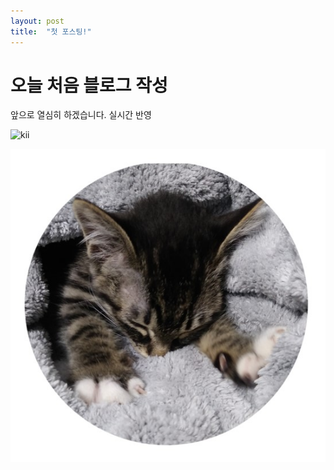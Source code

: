 ```yaml
---
layout: post
title:  "첫 포스팅!"
---
```


# 오늘 처음 블로그 작성

앞으로 열심히 하겠습니다. 실시간 반영

![kii](D:\Blog\jeha0101.github.io\images\2024-01-09-first\kii.jpg)



![kii](\images\2024-01-09-first\kii-1705564488824-1.jpg)
